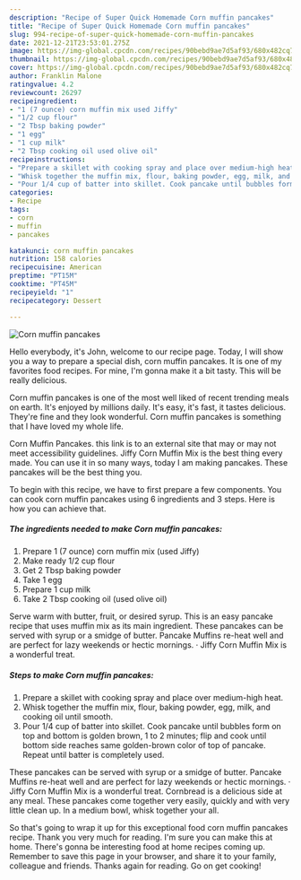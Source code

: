 ```yaml
---
description: "Recipe of Super Quick Homemade Corn muffin pancakes"
title: "Recipe of Super Quick Homemade Corn muffin pancakes"
slug: 994-recipe-of-super-quick-homemade-corn-muffin-pancakes
date: 2021-12-21T23:53:01.275Z
image: https://img-global.cpcdn.com/recipes/90bebd9ae7d5af93/680x482cq70/corn-muffin-pancakes-recipe-main-photo.jpg
thumbnail: https://img-global.cpcdn.com/recipes/90bebd9ae7d5af93/680x482cq70/corn-muffin-pancakes-recipe-main-photo.jpg
cover: https://img-global.cpcdn.com/recipes/90bebd9ae7d5af93/680x482cq70/corn-muffin-pancakes-recipe-main-photo.jpg
author: Franklin Malone
ratingvalue: 4.2
reviewcount: 26297
recipeingredient:
- "1 (7 ounce) corn muffin mix used Jiffy"
- "1/2 cup flour"
- "2 Tbsp baking powder"
- "1 egg"
- "1 cup milk"
- "2 Tbsp cooking oil used olive oil"
recipeinstructions:
- "Prepare a skillet with cooking spray and place over medium-high heat."
- "Whisk together the muffin mix, flour, baking powder, egg, milk, and cooking oil until smooth."
- "Pour 1/4 cup of batter into skillet. Cook pancake until bubbles form on top and bottom is golden brown, 1 to 2 minutes; flip and cook until bottom side reaches same golden-brown color of top of pancake. Repeat until batter is completely used."
categories:
- Recipe
tags:
- corn
- muffin
- pancakes

katakunci: corn muffin pancakes 
nutrition: 158 calories
recipecuisine: American
preptime: "PT15M"
cooktime: "PT45M"
recipeyield: "1"
recipecategory: Dessert

---
```



![Corn muffin pancakes](https://img-global.cpcdn.com/recipes/90bebd9ae7d5af93/680x482cq70/corn-muffin-pancakes-recipe-main-photo.jpg)

Hello everybody, it's John, welcome to our recipe page. Today, I will show you a way to prepare a special dish, corn muffin pancakes. It is one of my favorites food recipes. For mine, I'm gonna make it a bit tasty. This will be really delicious.

Corn muffin pancakes is one of the most well liked of recent trending meals on earth. It's enjoyed by millions daily. It's easy, it's fast, it tastes delicious. They're fine and they look wonderful. Corn muffin pancakes is something that I have loved my whole life.

Corn Muffin Pancakes. this link is to an external site that may or may not meet accessibility guidelines. Jiffy Corn Muffin Mix is the best thing every made. You can use it in so many ways, today I am making pancakes. These pancakes will be the best thing you.


To begin with this recipe, we have to first prepare a few components. You can cook corn muffin pancakes using 6 ingredients and 3 steps. Here is how you can achieve that.

<!--inarticleads1-->

##### The ingredients needed to make Corn muffin pancakes:

1. Prepare 1 (7 ounce) corn muffin mix (used Jiffy)
1. Make ready 1/2 cup flour
1. Get 2 Tbsp baking powder
1. Take 1 egg
1. Prepare 1 cup milk
1. Take 2 Tbsp cooking oil (used olive oil)


Serve warm with butter, fruit, or desired syrup. This is an easy pancake recipe that uses muffin mix as its main ingredient. These pancakes can be served with syrup or a smidge of butter. Pancake Muffins re-heat well and are perfect for lazy weekends or hectic mornings. · Jiffy Corn Muffin Mix is a wonderful treat. 

<!--inarticleads2-->

##### Steps to make Corn muffin pancakes:

1. Prepare a skillet with cooking spray and place over medium-high heat.
1. Whisk together the muffin mix, flour, baking powder, egg, milk, and cooking oil until smooth.
1. Pour 1/4 cup of batter into skillet. Cook pancake until bubbles form on top and bottom is golden brown, 1 to 2 minutes; flip and cook until bottom side reaches same golden-brown color of top of pancake. Repeat until batter is completely used.


These pancakes can be served with syrup or a smidge of butter. Pancake Muffins re-heat well and are perfect for lazy weekends or hectic mornings. · Jiffy Corn Muffin Mix is a wonderful treat. Cornbread is a delicious side at any meal. These pancakes come together very easily, quickly and with very little clean up. In a medium bowl, whisk together your all. 

So that's going to wrap it up for this exceptional food corn muffin pancakes recipe. Thank you very much for reading. I'm sure you can make this at home. There's gonna be interesting food at home recipes coming up. Remember to save this page in your browser, and share it to your family, colleague and friends. Thanks again for reading. Go on get cooking!
